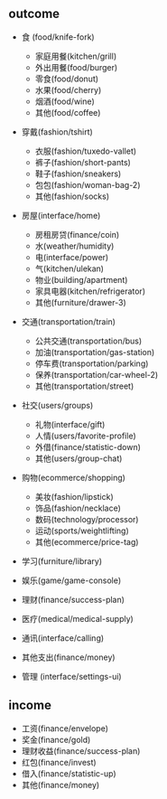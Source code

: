  ## outcome
- 食 (food/knife-fork)
    - 家庭用餐(kitchen/grill)
    - 外出用餐(food/burger)
    - 零食(food/donut)
    - 水果(food/cherry)
    - 烟酒(food/wine)
    - 其他(food/coffee)
- 穿戴(fashion/tshirt)
    - 衣服(fashion/tuxedo-vallet)
    - 裤子(fashion/short-pants)
    - 鞋子(fashion/sneakers)
    - 包包(fashion/woman-bag-2)
    - 其他(fashion/socks)
- 房屋(interface/home)
    - 房租房贷(finance/coin)
    - 水(weather/humidity)
    - 电(interface/power)
    - 气(kitchen/ulekan)
    - 物业(building/apartment)
    - 家具电器(kitchen/refrigerator)
    - 其他(furniture/drawer-3)
- 交通(transportation/train)
    - 公共交通(transportation/bus)
    - 加油(transportation/gas-station)
    - 停车费(transportation/parking)
    - 保养(transportation/car-wheel-2)
    - 其他(transportation/street)

- 社交(users/groups)
    - 礼物(interface/gift)
    - 人情(users/favorite-profile)
    - 外借(finance/statistic-down)
    - 其他(users/group-chat)

- 购物(ecommerce/shopping)
    - 美妆(fashion/lipstick)
    - 饰品(fashion/necklace)
    - 数码(technology/processor)
    - 运动(sports/weightlifting)
    - 其他(ecommerce/price-tag)
- 学习(furniture/library)
- 娱乐(game/game-console)
- 理财(finance/success-plan)
- 医疗(medical/medical-supply)
- 通讯(interface/calling)
- 其他支出(finance/money)
- 管理 (interface/settings-ui)

## income

- 工资(finance/envelope)
- 奖金(finance/gold)
- 理财收益(finance/success-plan)
- 红包(finance/invest)
- 借入(finance/statistic-up)
- 其他(finance/money)